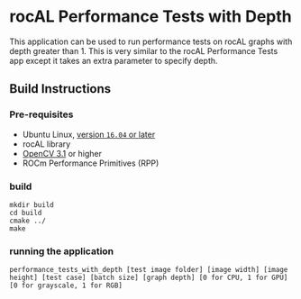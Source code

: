 # rocAL Performance Tests with Depth
This application can be used to run performance tests on rocAL graphs with depth greater than 1.
This is very similar to the rocAL Performance Tests app except it takes an extra parameter to specify depth.

## Build Instructions

### Pre-requisites
* Ubuntu Linux, [version `16.04` or later](https://www.microsoft.com/software-download/windows10)
* rocAL library
* [OpenCV 3.1](https://github.com/opencv/opencv/releases) or higher
* ROCm Performance Primitives (RPP)

### build
  ````
  mkdir build
  cd build
  cmake ../
  make
  ````
### running the application
  ````
performance_tests_with_depth [test image folder] [image width] [image height] [test case] [batch size] [graph depth] [0 for CPU, 1 for GPU] [0 for grayscale, 1 for RGB]
  ````
